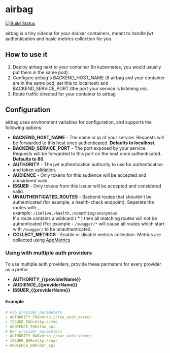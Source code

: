 # airbag
[![Build Status](https://travis-ci.org/Soluto/airbag.svg?branch=master)](https://travis-ci.org/Soluto/airbag)   
   
airbag is a tiny sidecar for your docker containers, meant to handle jwt authentication and basic metrics collection for you.

## How to use it
1. Deploy airbag next to your container (In kubernetes, you would usually put them in the same pod).  
2. Configure airbag's BACKEND_HOST_NAME (If airbag and your container are in the same pod, set this to localhost) and BACKEND_SERVICE_PORT (the port your service is listening on). 
3. Route traffic directed for your container to airbag 

## Configuration
airbag uses environment variables for configuration, and supports the following options:
* **BACKEND_HOST_NAME** - The name or ip of your service. Requests will be forwarded to this host once authenticated. **Defaults to localhost**.
* **BACKEND_SERVICE_PORT** - The port exposed by your service. Requests will be forwarded to this port on the host once authenticated. **Defaults to 80**.
* **AUTHORITY** - The jwt authentication authority to use for authentication and token validation.
* **AUDIENCE** - Only tokens for this audience will be accepted and considered valid.
* **ISSUER** - Only tokens from this issuer will be accepted and considered valid.
* **UNAUTHENTICATED_ROUTES** - Backend routes that shouldn't be authenticated (for example, a health-check endpoint). Seperate the routes with `,`.  
example: `/isAlive,/health,/something/anonymous`  
If a route contains a wildcard ( * ) then all matching routes will not be authenticated (For example - `/swagger/*` will cause all routes which start with `/swagger/` to be unauthenticated.   
* **COLLECT_METRICS** - Enable or disable metrics collection. Metrics are collected using [AppMetrics](https://github.com/AppMetrics/AppMetrics)

### Using with multiple auth providers
To use multiple auth providers, provide these parmaters for every provider as a prefix:
* **AUTHORITY_{{providerName}}**
* **AUDIENCE_{{providerName}}**
* **ISSUER_{{providerName}}**

#### Example
```yaml
# Foo provider parameters
- AUTHORITY_FOO=http://foo_auth_server
- ISSUER_FOO=http://foo
- AUDIENCE_FOO=foo_api
# Bar provider parameters
- AUTHORITY_BAR=http://bar_auth_server
- ISSUER_BAR=http://bar
- AUDIENCE_BAR=bar_api
```